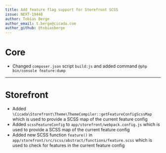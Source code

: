 ```yaml
---
title: Add feature flag support for Storefront SCSS
issue: NEXT-19448
author: Tobias Berge
author_email: t.berge@cicada.com
author_github: @tobiasberge
---
```

# Core
* Changed `composer.json` script `build:js` and added command `@php bin/console feature:dump`
___
# Storefront
* Added `\Cicada\Storefront\Theme\ThemeCompiler::getFeatureConfigScssMap` which is used to provide a SCSS map of the current feature config
* Added `scssFeatureConfig` to `app/storefront/webpack.config.js` which is used to provide a SCSS map of the current feature config
* Added new SCSS function `feature()` in `app/storefront/src/scss/abstract/functions/feature.scss` which is used to check for features in the current feature config
